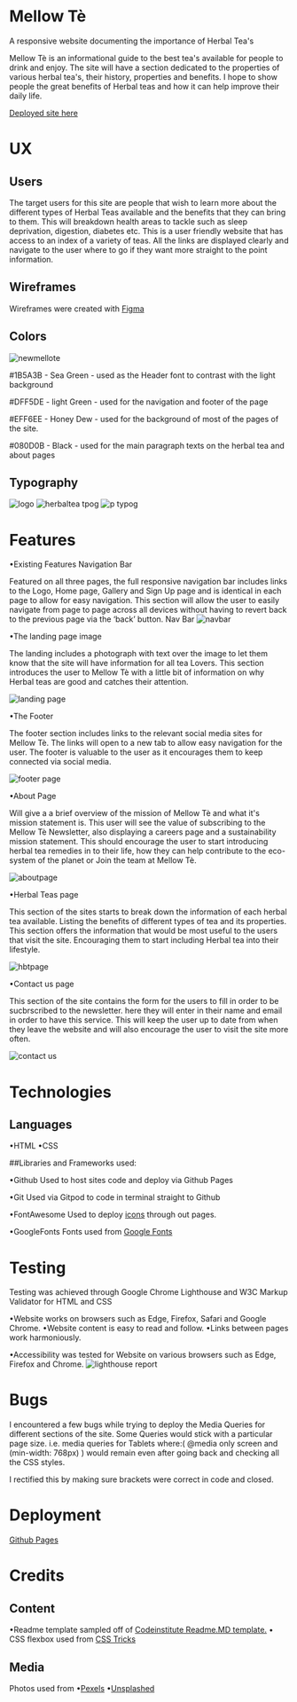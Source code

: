 # Mellow Tè
A responsive website documenting the importance of Herbal Tea's

Mellow Tè is an informational guide to the best tea's available for people to drink and enjoy.
The site will have a section dedicated to the properties of various herbal tea's, their history, properties and benefits.
I hope to show people the great benefits of Herbal teas and how it can help improve their daily life.

[Deployed site here](https://mikacodez.github.io/mellowte/)

# UX
## Users
The target users for this site are people that wish to learn more about the different types of Herbal Teas available and the benefits
that they can bring to them. This will breakdown health areas to tackle such as sleep deprivation, digestion, diabetes etc.
This is a user friendly website that has access to an index of a variety of teas. All the links are displayed clearly and navigate to the user where to go
if they want more straight to the point information.

## Wireframes
Wireframes were created with [Figma](https://www.figma.com/)


## Colors

![newmellote](https://user-images.githubusercontent.com/65243328/142275655-79b4673e-6182-419b-b503-720725a22e8e.png)


#1B5A3B - Sea Green - used as the Header font to contrast with the light background

#DFF5DE - light Green - used for the navigation and footer of the page

#EFF6EE - Honey Dew - used for the background of most of the pages of the site.

#080D0B - Black - used for the main paragraph texts on the herbal tea and about pages

## Typography
![logo](https://user-images.githubusercontent.com/65243328/138295328-c7ca4fb8-79e0-418d-aab2-765b131ec65c.jpg)
![herbaltea tpog](https://user-images.githubusercontent.com/65243328/138295340-5d65fafc-aa68-4a17-9c46-242ea339d3be.jpg)
![p typog](https://user-images.githubusercontent.com/65243328/138295784-adbd869a-27ad-4f71-bd55-8d15fe29214e.JPG)


# Features

•Existing Features
Navigation Bar

Featured on all three pages, the full responsive navigation bar includes links to the Logo, Home page, Gallery and Sign Up page and is identical in each page to allow for easy navigation.
This section will allow the user to easily navigate from page to page across all devices without having to revert back to the previous page via the ‘back’ button.
Nav Bar
![navbar](https://user-images.githubusercontent.com/65243328/136407485-0cf500e3-d0e3-427b-897d-55017c72177a.JPG)

•The landing page image

The landing includes a photograph with text over the image to let them know that the site will have information for all tea Lovers.
This section introduces the user to Mellow Tè with a little bit of information on why Herbal teas are good and catches their attention.

![landing page](https://user-images.githubusercontent.com/65243328/142277186-97a71973-9e29-41a1-86e7-38b89388a5b4.JPG)


•The Footer

The footer section includes links to the relevant social media sites for Mellow Tè. The links will open to a new tab to allow easy navigation for the user.
The footer is valuable to the user as it encourages them to keep connected via social media.

![footer page](https://user-images.githubusercontent.com/65243328/140743932-17e494ef-5040-432d-be8b-916571bfba78.JPG)


•About Page

Will give a a brief overview of the mission of Mellow Tè and what it's mission statement is.
This user will see the value of subscribing to the Mellow Tè Newsletter, also displaying a careers page and a sustainability mission statement. This should encourage the user to start introducing herbal tea remedies in to their life, how they can help contribute to the eco-system of the planet or Join the team at Mellow Tè.

![aboutpage](https://user-images.githubusercontent.com/65243328/136409012-fa757f88-3604-41a9-9e3a-8cb422d99156.JPG)


•Herbal Teas page

This section of the sites starts to break down the information of each herbal tea available.
Listing the benefits of different types of tea and its properties. This section offers the information that would be most useful to the users that visit the site.
Encouraging them to start including Herbal tea into their lifestyle.



![hbtpage](https://user-images.githubusercontent.com/65243328/140744116-9be800d3-9223-46f4-a470-77e2008eaf1b.JPG)


•Contact us page

This section of the site contains the form for the users to fill in order to be sucbrscribed to the newsletter.
here they will enter in their name and email in order to have this service. This will keep the user up to date from when they leave the website and will also encourage the user to visit the site more often.

![contact us](https://user-images.githubusercontent.com/65243328/142277971-95586b3a-c5c1-4a6e-900c-f9af280ee847.JPG)


# Technologies
## Languages
•HTML
•CSS

##Libraries and Frameworks used:

•Github
Used to host sites code and deploy via Github Pages

•Git
Used via Gitpod to code in terminal straight to Github

•FontAwesome
Used to deploy [icons](https://fontawesome.com/) through out pages.

•GoogleFonts
Fonts used from [Google Fonts](https://fonts.google.com/)

# Testing
Testing was achieved through Google Chrome Lighthouse and W3C Markup Validator for HTML and CSS

•Website works on browsers such as Edge, Firefox, Safari and Google Chrome.
•Website content is easy to read and follow.
•Links between pages work harmoniously.

•Accessibility was tested for Website on various browsers such as Edge, Firefox and Chrome.
![lighthouse report](https://user-images.githubusercontent.com/65243328/142274736-554abc47-7c5c-4dcc-ba2c-d1325548ac42.JPG)


# Bugs

I encountered a few bugs while trying to deploy the Media Queries for different sections of the site.
Some Queries would stick with a particular page size. i.e. media queries for Tablets where:( @media only screen and (min-width: 768px) )
would remain even after going back and checking all the CSS styles.

I rectified this by making sure brackets were correct in code and closed.

# Deployment

[Github Pages](https://mikacodez.github.io/mellowte/)

# Credits

## Content
•Readme template sampled off of [Codeinstitute Readme.MD template.](https://github.com/Code-Institute-Solutions/readme-template)
• CSS flexbox used from [CSS Tricks](https://css-tricks.com/snippets/css/a-guide-to-flexbox/#examples) 

## Media
Photos used from
•[Pexels](www.pexels.com)
•[Unsplashed](www.unsplashed.com)




